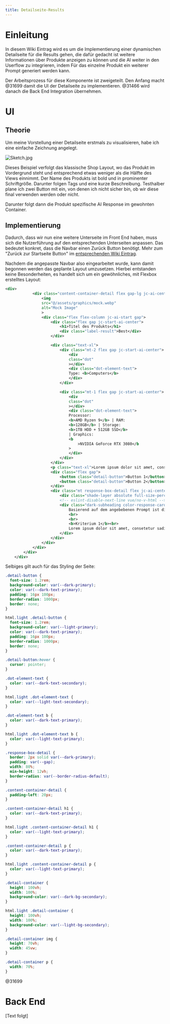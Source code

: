 ```yaml
---
title: Detailseite-Results
---
```


# Einleitung

In diesem Wiki Eintrag wird es um die Implementierung einer dynamischen Detailseite für die Results gehen, die dafür gedacht ist weitere Informationen über Produkte anzeigen zu können und die AI weiter in den Userflow zu integrieren, indem Für das einzelne Produkt ein weiterer Prompt generiert werden kann.

Der Arbeitsprozess für diese Komponente ist zweigeteilt. Den Anfang macht @31699 damit die UI der Detailseite zu implementieren. @31466 wird danach die Back End Integration übernehmen.

# UI

## Theorie

Um meine Vorstellung einer Detailseite erstmals zu visualisieren, habe ich eine einfache Zeichnung angelegt.

![Sketch.jpg](uploads/8dcf296fd3a7ce4f942c005618af5351/Sketch.jpg)

Dieses Beispiel verfolgt das klassische Shop Layout, wo das Produkt im Vordergrund steht und entsprechend etwas weniger als die Hälfte des Views einnimmt. Der Name des Produkts ist bold und in prominenter Schriftgröße. Darunter folgen Tags und eine kurze Beschreibung. Testhalber plane ich zwei Button mit ein, von denen ich nicht sicher bin, ob wir diese final verwenden werden oder nicht.

Darunter folgt dann die Produkt spezifische AI Response im gewohnten Container.

## Implementierung

Dadurch, dass wir nun eine weitere Unterseite im Front End haben, muss sich die Nutzerführung auf den entsprechenden Unterseiten anpassen. Das bedeutet konkret, dass die Navbar einen Zurück Button benötigt. Mehr zum "Zurück zur Startseite Button" im [entsprechenden Wiki Eintrag](https://gitlab.hsrw.eu/lv-webentwicklung/2024-25/mi/foxbase-semantische-suche/-/wikis/Front-End/Zur%C3%BCck-zur-Startseite-Button).

Nachdem die angepasste Navbar also eingearbeitet wurde, kann damit begonnen werden das geplante Layout umzusetzen. Hierbei entstanden keine Besonderheiten, es handelt sich um ein gewöhnliches, mit Flexbox erstelltes Layout:

```xml
<div>
            <div class="content-container-detail flex gap-lg jc-ai-center">
                <img
                src="@/assets/graphics/mock.webp"
                alt="Mock Image"
                >
                <div class="flex flex-column jc-ai-start gap">
                    <div class="flex gap jc-start-ai-center">
                        <h1>Titel des Produkts</h1>
                        <div class="label-result">Best</div>
                    </div>

                    <div class="text-xl">
                        <div class="mt-2 flex gap jc-start-ai-center">
                            <div
                            class="dot"
                            ></div>
                            <div class="dot-element-text">
                            Type: <b>Computers</b>
                            </div>
                        </div>

                        <div class="mt-1 flex gap jc-start-ai-center">
                            <div
                            class="dot"
                            ></div>
                            <div class="dot-element-text">
                            Processor:
                            <b>AMD Ryzen 9</b> | RAM:
                            <b>128GB</b> | Storage:
                            <b>1TB HDD + 512GB SSD</b>
                            | Graphics:
                            <b
                                >NVIDIA GeForce RTX 3080</b
                            >
                            </div>
                        </div>
                    </div>
                    <p class="text-xl">Lorem ipsum dolor sit amet, consetetur sadipscing elitr, sed diam nonumy eirmod tempor invidunt ut labore et dolore magna aliquyam erat, sed diam voluptua. At vero eos et accusam et justo duo dolores et ea rebum. Stet clita kasd gubergren, no sea takimata sanctus est Lorem ipsum dolor sit amet. Lorem ipsum dolor sit amet, consetetur sadipscing elitr, sed diam nonumy eirmod tempor invidunt ut labore et dolore magna aliquyam erat, sed diam voluptua. At vero eos et accusam et justo duo dolores et ea rebum. Stet clita kasd gubergren, no sea takimata sanctus est Lorem ipsum dolor sit amet.</p>
                    <div class="flex gap">
                        <button class="detail-button">Button 1</button>
                        <button class="detail-button">Button 2</button>
                    </div>
                    <div class="mt response-box-detail flex jc-ai-center dark-subheading relative">
                        <div class="shade-layer absolute full-size-percent"></div>
                        <!-- eslint-disable-next-line vue/no-v-html -->
                        <div class="dark-subheading color-response-card z-2 text-xl">
                            Basierend auf dem angebebenen Prompt ist dieses Modell mit unter am besten geeignet, weil der Computer folgende Kritierien erfüllt:
                            <br>
                            <br>
                            <b>Kriterium 1</b><br>
                            Lorem ipsum dolor sit amet, consetetur sadipscing elitr, sed diam nonumy eirmod tempor invidunt ut labore et dolore magna aliquyam erat, sed diam voluptua. At vero eos et accusam et justo duo dolores et ea rebum. Stet clita kasd gubergren,                            <br>
                        </div>
                    </div>
                </div>
            </div>
        </div>
    </div>
```

Selbiges gilt auch für das Styling der Seite:

```css
.detail-button {
  font-size: 1.2rem;
  background-color: var(--dark-primary);
  color: var(--dark-text-primary);
  padding: 16px 100px;
  border-radius: 1000px;
  border: none;
}

html.light .detail-button {
  font-size: 1.2rem;
  background-color: var(--light-primary);
  color: var(--dark-text-primary);
  padding: 16px 100px;
  border-radius: 1000px;
  border: none;
}

.detail-button:hover {
  cursor: pointer;
}

.dot-element-text {
  color: var(--dark-text-secondary);
}

html.light .dot-element-text {
  color: var(--light-text-secondary);
}

.dot-element-text b {
  color: var(--dark-text-primary);
}

html.light .dot-element-text b {
  color: var(--light-text-primary);
}

.response-box-detail {
  border: 2px solid var(--dark-primary);
  padding: var(--gap);
  width: 80%;
  min-height: 12vh;
  border-radius: var(--border-radius-default);
}

.content-container-detail {
  padding-left: 20px;
}

.content-container-detail h1 {
  color: var(--dark-text-primary);
}

html.light .content-container-detail h1 {
  color: var(--light-text-primary);
}

.content-container-detail p {
  color: var(--dark-text-primary);
}

html.light .content-container-detail p {
  color: var(--light-text-primary);
}

.detail-container {
  height: 100vh;
  width: 100%;
  background-color: var(--dark-bg-secondary);
}

html.light .detail-container {
  height: 100vh;
  width: 100%;
  background-color: var(--light-bg-secondary);
}

.detail-container img {
  height: 70vh;
  width: 45vw;
}

.detail-container p {
  width: 70%;
}
```

@31699

# Back End

\[Text folgt\]
